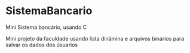 # SistemaBancario
 Mini Sistema bancário, usando C
 
 Mini projeto da faculdade usando lista dinâmina e arquivos binários para salvar os dados dos úsuarios
